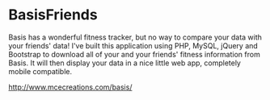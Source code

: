 BasisFriends
============

Basis has a wonderful fitness tracker, but no way to compare your data with your friends' data! I've built this application using PHP, MySQL, jQuery and Bootstrap to download all of your and your friends' fitness information from Basis. It will then display your data in a nice little web app, completely mobile compatible. 

http://www.mcecreations.com/basis/ 


